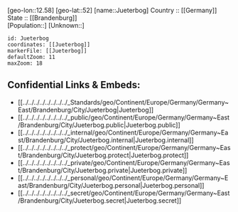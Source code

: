 ﻿---
location: [52,12.58] 
mapzoom: [7,12] 
mapmarker: city 
type: City
tags:
- geo/City


SpocWebEntityId: 31233
isDeleted: false
confidential: public

---
[geo-lon::12.58] 
[geo-lat::52] 
[name::Jueterbog] 
Country :: [[Germany]]  
State :: [[Brandenburg]]  
[Population::] 
[Unknown::] 


```leaflet
id: Jueterbog
coordinates: [[Jueterbog]] 
markerFile: [[Jueterbog]] 
defaultZoom: 11 
maxZoom: 18
```


## Confidential Links & Embeds: 
- [[../../../../../../../../_Standards/geo/Continent/Europe/Germany/Germany~East/Brandenburg/City/Jueterbog|Jueterbog]] 
- [[../../../../../../../../_public/geo/Continent/Europe/Germany/Germany~East/Brandenburg/City/Jueterbog.public|Jueterbog.public]] 
- [[../../../../../../../../_internal/geo/Continent/Europe/Germany/Germany~East/Brandenburg/City/Jueterbog.internal|Jueterbog.internal]] 
- [[../../../../../../../../_protect/geo/Continent/Europe/Germany/Germany~East/Brandenburg/City/Jueterbog.protect|Jueterbog.protect]] 
- [[../../../../../../../../_private/geo/Continent/Europe/Germany/Germany~East/Brandenburg/City/Jueterbog.private|Jueterbog.private]] 
- [[../../../../../../../../_personal/geo/Continent/Europe/Germany/Germany~East/Brandenburg/City/Jueterbog.personal|Jueterbog.personal]] 
- [[../../../../../../../../_secret/geo/Continent/Europe/Germany/Germany~East/Brandenburg/City/Jueterbog.secret|Jueterbog.secret]] 
